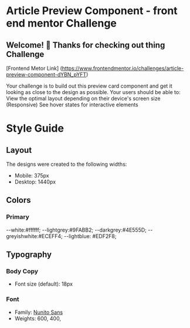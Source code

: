 # Article Preview Component - front end mentor Challenge

## Welcome! 👋 Thanks for checking out thing Challenge

[Frontend Metor Link] (https://www.frontendmentor.io/challenges/article-preview-component-dYBN_pYFT)

Your challenge is to build out this preview card component and get it looking as close to the design as possible. Your users should be able to:
View the optimal layout depending on their device's screen size (Responsive)
See hover states for interactive elements

# Style Guide

## Layout

The designs were created to the following widths:

- Mobile: 375px
- Desktop: 1440px

## Colors

### Primary

   --white:#ffffff;
    --lightgrey:#9FABB2;
    --darkgrey:#4E555D;
    --greyishwhite:#ECEFF4;
    --lightblue: #EDF2F8;

## Typography

### Body Copy

- Font size (default): 18px

### Font

- Family: [Nunito Sans](https://fonts.google.com/specimen/Nunito+Sans?query=Nunito+Sans)
- Weights: 600, 400, 

